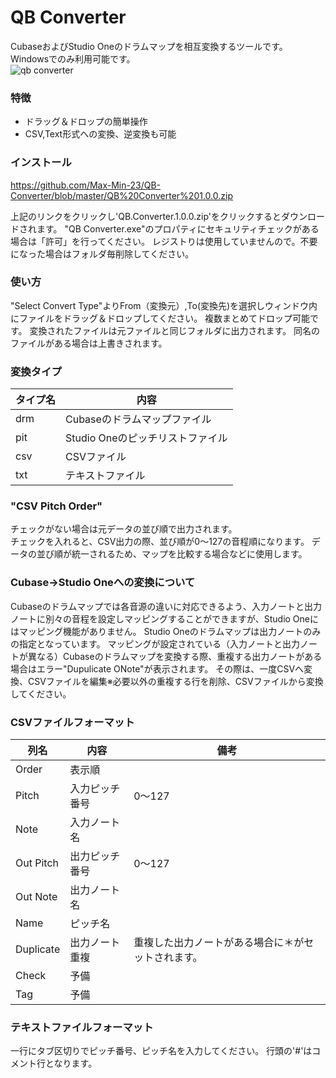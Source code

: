 # QB Converter
CubaseおよびStudio Oneのドラムマップを相互変換するツールです。Windowsでのみ利用可能です。  
![qb converter](https://github.com/user-attachments/assets/878b6527-3936-4053-9793-324ca711f110)

### 特徴
- ドラッグ＆ドロップの簡単操作
- CSV,Text形式への変換、逆変換も可能

### インストール
[https://github.com/Max-Min-23/QB-Converter/blob/master/QB%20Converter%201.0.0.zip ](https://github.com/Max-Min-23/QB-Converter/releases/tag/v1.0.0)

上記のリンクをクリックし'QB.Converter.1.0.0.zip'をクリックするとダウンロードされます。
"QB Converter.exe"のプロパティにセキュリティチェックがある場合は「許可」を行ってください。
レジストりは使用していませんので。不要になった場合はフォルダ毎削除してください。

### 使い方
"Select Convert Type"よりFrom（変換元）,To(変換先)を選択しウィンドウ内にファイルをドラッグ＆ドロップしてください。
複数まとめてドロップ可能です。
変換されたファイルは元ファイルと同じフォルダに出力されます。
同名のファイルがある場合は上書きされます。

### 変換タイプ
タイプ名 | 内容
--- | --- 
drm | Cubaseのドラムマップファイル
pit | Studio Oneのピッチリストファイル
csv | CSVファイル
txt | テキストファイル

### "CSV Pitch Order"
チェックがない場合は元データの並び順で出力されます。  
チェックを入れると、CSV出力の際、並び順が0～127の音程順になります。
データの並び順が統一されるため、マップを比較する場合などに使用します。

### Cubase->Studio Oneへの変換について
Cubaseのドラムマップでは各音源の違いに対応できるよう、入力ノートと出力ノートに別々の音程を設定しマッピングすることができますが、Studio Oneにはマッピング機能がありません。
Studio Oneのドラムマップは出力ノートのみの指定となっています。
マッピングが設定されている（入力ノートと出力ノートが異なる）Cubaseのドラムマップを変換する際、重複する出力ノートがある場合はエラー"Dupulicate ONote"が表示されます。
その際は、一度CSVへ変換、CSVファイルを編集※必要以外の重複する行を削除、CSVファイルから変換してください。

### CSVファイルフォーマット
列名 | 内容 | 備考
--- | --- | ---
Order | 表示順 | 
Pitch | 入力ピッチ番号 | 0～127
Note | 入力ノート名 | 
Out Pitch | 出力ピッチ番号 | 0～127
Out Note | 出力ノート名 | 
Name | ピッチ名 | 
Duplicate | 出力ノート重複 | 重複した出力ノートがある場合に＊がセットされます。
Check | 予備 | 
Tag | 予備 | 

### テキストファイルフォーマット
一行にタブ区切りでピッチ番号、ピッチ名を入力してください。
行頭の'#'はコメント行となります。


